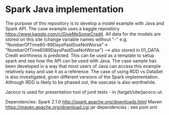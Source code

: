 # Spark Java implementation
The purpose of this repository is to develop a model example with Java and Spark API. 
The case example uses a kaggle repository https://www.kaggle.com/c/GiveMeSomeCredit. All data for the
models are stored on this site (change variable names without "-" e.g.
"NumberOfTime60-89DaysPastDueNotWorse"-> "NumberOfTime6089DaysPastDueNotWorse") --> also stored in 01_DATA.
Credit worthiness is predicted. This can be used as a template to setup spark and see how the API can be used with Java. 
The case sample has been developed in a way that most users of Java can access this example relatively easy and use 
it as a reference. The case of using RDD vs DataSet is also investigated, given different versions of the Spark 
implementation. Although RDD is likely to be phased out, the usecase is also worthwhile.  

Jacoco is used for presentation tool of junit tests - in /target/site/jacoco-ut.

Dependencies: 
Spark 2.1.0 http://spark.apache.org/downloads.html
Maven https://maven.apache.org/download.cgi
jar dependencies : 
see pom.xml
